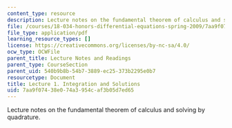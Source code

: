 ```yaml
---
content_type: resource
description: Lecture notes on the fundamental theorem of calculus and solving by quadrature.
file: /courses/18-034-honors-differential-equations-spring-2009/7aa9f07438e074a3954caf3b05d7ed65_MIT18_034s09_lec01.pdf
file_type: application/pdf
learning_resource_types: []
license: https://creativecommons.org/licenses/by-nc-sa/4.0/
ocw_type: OCWFile
parent_title: Lecture Notes and Readings
parent_type: CourseSection
parent_uid: 540b9b8b-54b7-3889-ec25-373b2295e0b7
resourcetype: Document
title: Lecture 1. Integration and Solutions
uid: 7aa9f074-38e0-74a3-954c-af3b05d7ed65
---
```

Lecture notes on the fundamental theorem of calculus and solving by quadrature.
